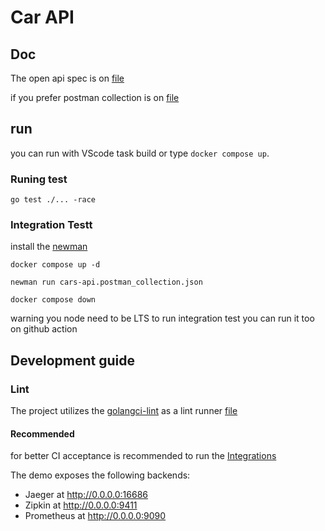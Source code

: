 # Car API

## Doc

The open api spec is on [file](./openapi.yaml)

if you prefer postman collection is on [file](cars-api.postman_collection.json)

## run

you can run with VScode task build or type `docker compose up`.

### Runing test

`
    go test ./... -race
`

### Integration Testt

install the [newman](https://learning.postman.com/docs/collections/using-newman-cli/installing-running-newman/)

`docker compose up -d `

`newman run cars-api.postman_collection.json`

`docker compose down`

warning you node need to be LTS to run integration test
you can run it too on github action

## Development guide

### Lint

The project utilizes the [golangci-lint](https://golangci-lint.run/) as a lint runner [file](.golangci.yaml)

#### Recommended

for better CI acceptance is recommended to run the [Integrations](https://golangci-lint.run/usage/integrations/)


The demo exposes the following backends:

- Jaeger at http://0.0.0.0:16686
- Zipkin at http://0.0.0.0:9411
- Prometheus at http://0.0.0.0:9090 
